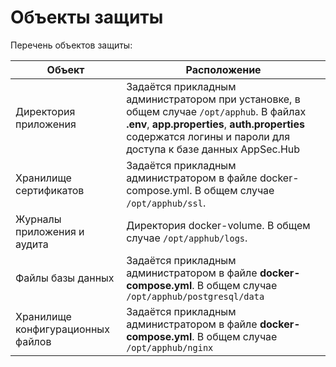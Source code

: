 # Объекты защиты

Перечень объектов защиты:

Объект|Расположение
-|-
Директория приложения|Задаётся прикладным администратором при установке, в общем случае `/opt/apphub`. В файлах **.env**, **app.properties**, **auth.properties** содержатся логины и пароли для доступа к базе данных AppSec.Hub
Хранилище сертификатов|Задаётся прикладным администратором в файле docker-compose.yml. В общем случае `/opt/apphub/ssl`.
Журналы приложения и аудита|Директория docker-volume. В общем случае `/opt/apphub/logs`.
Файлы базы данных|Задаётся прикладным администратором в файле **docker-compose.yml**. В общем случае `/opt/apphub/postgresql/data`
Хранилище конфигурационных файлов|Задаётся прикладным администратором в файле **docker-compose.yml**. В общем случае `/opt/apphub/nginx`